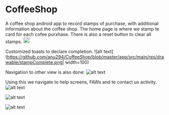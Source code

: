 # CoffeeShop
A coffee shop android app to record stamps of purchase, with additional information about the coffee shop.
The home page is where we stamp te card for each cofee purxhase. There is also a reset button to clear all stamps.
<img src="https://github.com/anu294/CoffeeShop/blob/master/app/src/main/res/drawable/StampCard.png" alt="alt text" width="20" height="20">

Customized toasts to declare completion.
![alt text](https://github.com/anu294/CoffeeShop/blob/master/app/src/main/res/drawable/stampComplete.png| width=100)

Navigation to other view is also done:
![alt text](https://github.com/anu294/CoffeeShop/blob/master/app/src/main/res/drawable/navigationbar.png)

Using this we navigate to help screens, FAWs and te contact us activity.
![alt text](https://github.com/anu294/CoffeeShop/blob/master/app/src/main/res/drawable/helpStarter.png)

![alt text](https://github.com/anu294/CoffeeShop/blob/master/app/src/main/res/drawable/contactUsForm.png)

![alt text](https://github.com/anu294/CoffeeShop/blob/master/app/src/main/res/drawable/FAQ.png)
